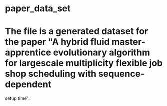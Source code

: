 # paper_data_set
# The file is a generated dataset for the paper "A hybrid fluid master-apprentice evolutionary algorithm for largescale multiplicity flexible job shop scheduling with sequence-dependent
setup time".
